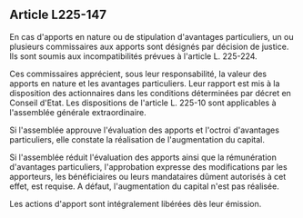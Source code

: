 Article L225-147
----
En cas d'apports en nature ou de stipulation d'avantages particuliers, un ou
plusieurs commissaires aux apports sont désignés par décision de justice. Ils
sont soumis aux incompatibilités prévues à l'article L. 225-224.

Ces commissaires apprécient, sous leur responsabilité, la valeur des apports en
nature et les avantages particuliers. Leur rapport est mis à la disposition des
actionnaires dans les conditions déterminées par décret en Conseil d'Etat. Les
dispositions de l'article L. 225-10 sont applicables à l'assemblée générale
extraordinaire.

Si l'assemblée approuve l'évaluation des apports et l'octroi d'avantages
particuliers, elle constate la réalisation de l'augmentation du capital.

Si l'assemblée réduit l'évaluation des apports ainsi que la rémunération
d'avantages particuliers, l'approbation expresse des modifications par les
apporteurs, les bénéficiaires ou leurs mandataires dûment autorisés à cet effet,
est requise. A défaut, l'augmentation du capital n'est pas réalisée.

Les actions d'apport sont intégralement libérées dès leur émission.
